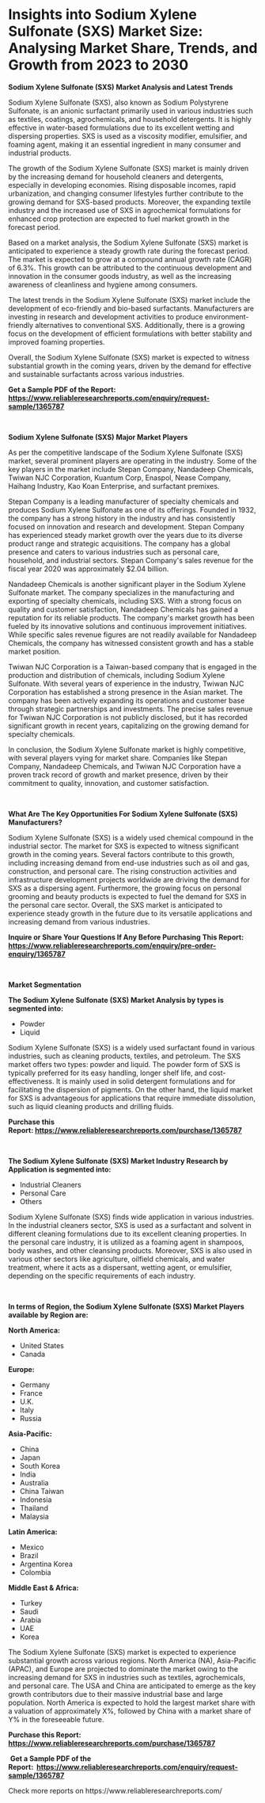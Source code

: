 <p><h1>Insights into Sodium Xylene Sulfonate (SXS) Market Size: Analysing Market Share, Trends, and Growth from 2023 to 2030</h1></p><p><strong>Sodium Xylene Sulfonate (SXS) Market Analysis and Latest Trends</strong></p>
<p><p>Sodium Xylene Sulfonate (SXS), also known as Sodium Polystyrene Sulfonate, is an anionic surfactant primarily used in various industries such as textiles, coatings, agrochemicals, and household detergents. It is highly effective in water-based formulations due to its excellent wetting and dispersing properties. SXS is used as a viscosity modifier, emulsifier, and foaming agent, making it an essential ingredient in many consumer and industrial products.</p><p>The growth of the Sodium Xylene Sulfonate (SXS) market is mainly driven by the increasing demand for household cleaners and detergents, especially in developing economies. Rising disposable incomes, rapid urbanization, and changing consumer lifestyles further contribute to the growing demand for SXS-based products. Moreover, the expanding textile industry and the increased use of SXS in agrochemical formulations for enhanced crop protection are expected to fuel market growth in the forecast period.</p><p>Based on a market analysis, the Sodium Xylene Sulfonate (SXS) market is anticipated to experience a steady growth rate during the forecast period. The market is expected to grow at a compound annual growth rate (CAGR) of 6.3%. This growth can be attributed to the continuous development and innovation in the consumer goods industry, as well as the increasing awareness of cleanliness and hygiene among consumers.</p><p>The latest trends in the Sodium Xylene Sulfonate (SXS) market include the development of eco-friendly and bio-based surfactants. Manufacturers are investing in research and development activities to produce environment-friendly alternatives to conventional SXS. Additionally, there is a growing focus on the development of efficient formulations with better stability and improved foaming properties.</p><p>Overall, the Sodium Xylene Sulfonate (SXS) market is expected to witness substantial growth in the coming years, driven by the demand for effective and sustainable surfactants across various industries.</p></p>
<p><strong>Get a Sample PDF of the Report:&nbsp; <a href="https://www.reliableresearchreports.com/enquiry/request-sample/1365787">https://www.reliableresearchreports.com/enquiry/request-sample/1365787</a></strong></p>
<p>&nbsp;</p>
<p><strong>Sodium Xylene Sulfonate (SXS) Major Market Players</strong></p>
<p><p>As per the competitive landscape of the Sodium Xylene Sulfonate (SXS) market, several prominent players are operating in the industry. Some of the key players in the market include Stepan Company, Nandadeep Chemicals, Twiwan NJC Corporation, Kuantum Corp, Enaspol, Nease Company, Haihang Industry, Kao Koan Enterprise, and surfactant premixes.</p><p>Stepan Company is a leading manufacturer of specialty chemicals and produces Sodium Xylene Sulfonate as one of its offerings. Founded in 1932, the company has a strong history in the industry and has consistently focused on innovation and research and development. Stepan Company has experienced steady market growth over the years due to its diverse product range and strategic acquisitions. The company has a global presence and caters to various industries such as personal care, household, and industrial sectors. Stepan Company's sales revenue for the fiscal year 2020 was approximately $2.04 billion.</p><p>Nandadeep Chemicals is another significant player in the Sodium Xylene Sulfonate market. The company specializes in the manufacturing and exporting of specialty chemicals, including SXS. With a strong focus on quality and customer satisfaction, Nandadeep Chemicals has gained a reputation for its reliable products. The company's market growth has been fueled by its innovative solutions and continuous improvement initiatives. While specific sales revenue figures are not readily available for Nandadeep Chemicals, the company has witnessed consistent growth and has a stable market position.</p><p>Twiwan NJC Corporation is a Taiwan-based company that is engaged in the production and distribution of chemicals, including Sodium Xylene Sulfonate. With several years of experience in the industry, Twiwan NJC Corporation has established a strong presence in the Asian market. The company has been actively expanding its operations and customer base through strategic partnerships and investments. The precise sales revenue for Twiwan NJC Corporation is not publicly disclosed, but it has recorded significant growth in recent years, capitalizing on the growing demand for specialty chemicals.</p><p>In conclusion, the Sodium Xylene Sulfonate market is highly competitive, with several players vying for market share. Companies like Stepan Company, Nandadeep Chemicals, and Twiwan NJC Corporation have a proven track record of growth and market presence, driven by their commitment to quality, innovation, and customer satisfaction.</p></p>
<p>&nbsp;</p>
<p><strong>What Are The Key Opportunities For Sodium Xylene Sulfonate (SXS) Manufacturers?</strong></p>
<p><p>Sodium Xylene Sulfonate (SXS) is a widely used chemical compound in the industrial sector. The market for SXS is expected to witness significant growth in the coming years. Several factors contribute to this growth, including increasing demand from end-use industries such as oil and gas, construction, and personal care. The rising construction activities and infrastructure development projects worldwide are driving the demand for SXS as a dispersing agent. Furthermore, the growing focus on personal grooming and beauty products is expected to fuel the demand for SXS in the personal care sector. Overall, the SXS market is anticipated to experience steady growth in the future due to its versatile applications and increasing demand from various industries.</p></p>
<p><strong>Inquire or Share Your Questions If Any Before Purchasing This Report: <a href="https://www.reliableresearchreports.com/enquiry/pre-order-enquiry/1365787">https://www.reliableresearchreports.com/enquiry/pre-order-enquiry/1365787</a></strong></p>
<p>&nbsp;</p>
<p><strong>Market Segmentation</strong></p>
<p><strong>The Sodium Xylene Sulfonate (SXS) Market Analysis by types is segmented into:</strong></p>
<p><ul><li>Powder</li><li>Liquid</li></ul></p>
<p><p>Sodium Xylene Sulfonate (SXS) is a widely used surfactant found in various industries, such as cleaning products, textiles, and petroleum. The SXS market offers two types: powder and liquid. The powder form of SXS is typically preferred for its easy handling, longer shelf life, and cost-effectiveness. It is mainly used in solid detergent formulations and for facilitating the dispersion of pigments. On the other hand, the liquid market for SXS is advantageous for applications that require immediate dissolution, such as liquid cleaning products and drilling fluids.</p></p>
<p><strong>Purchase this Report:&nbsp;<a href="https://www.reliableresearchreports.com/purchase/1365787">https://www.reliableresearchreports.com/purchase/1365787</a></strong></p>
<p>&nbsp;</p>
<p><strong>The Sodium Xylene Sulfonate (SXS) Market Industry Research by Application is segmented into:</strong></p>
<p><ul><li>Industrial Cleaners</li><li>Personal Care</li><li>Others</li></ul></p>
<p><p>Sodium Xylene Sulfonate (SXS) finds wide application in various industries. In the industrial cleaners sector, SXS is used as a surfactant and solvent in different cleaning formulations due to its excellent cleaning properties. In the personal care industry, it is utilized as a foaming agent in shampoos, body washes, and other cleansing products. Moreover, SXS is also used in various other sectors like agriculture, oilfield chemicals, and water treatment, where it acts as a dispersant, wetting agent, or emulsifier, depending on the specific requirements of each industry.</p></p>
<p>&nbsp;</p>
<p><strong>In terms of Region, the Sodium Xylene Sulfonate (SXS) Market Players available by Region are:</strong></p>
<p>
    <p> <strong> North America: </strong>
        <ul>
            <li>United States</li>
            <li>Canada</li>
        </ul>
        </p> 
    <p> <strong> Europe: </strong>
        <ul>
            <li>Germany</li>
            <li>France</li>
            <li>U.K.</li>
            <li>Italy</li>
            <li>Russia</li>
        </ul>
        </p> 
    <p> <strong> Asia-Pacific: </strong>
        <ul>
            <li>China</li>
            <li>Japan</li>
            <li>South Korea</li>
            <li>India</li>
            <li>Australia</li>
            <li>China Taiwan</li>
            <li>Indonesia</li>
            <li>Thailand</li>
            <li>Malaysia</li>
        </ul>
        </p> 
    <p> <strong> Latin America: </strong>
        <ul>
            <li>Mexico</li>
            <li>Brazil</li>
            <li>Argentina Korea</li>
            <li>Colombia</li>
        </ul>
        </p> 
    <p> <strong> Middle East & Africa: </strong>
        <ul>
            <li>Turkey</li>
            <li>Saudi</li>
            <li>Arabia</li>
            <li>UAE</li>
            <li>Korea</li>
        </ul>
    </p>
    </p>
<p><p>The Sodium Xylene Sulfonate (SXS) market is expected to experience substantial growth across various regions. North America (NA), Asia-Pacific (APAC), and Europe are projected to dominate the market owing to the increasing demand for SXS in industries such as textiles, agrochemicals, and personal care. The USA and China are anticipated to emerge as the key growth contributors due to their massive industrial base and large population. North America is expected to hold the largest market share with a valuation of approximately X%, followed by China with a market share of Y% in the foreseeable future.</p></p>
<p><strong>Purchase this Report: <a href="https://www.reliableresearchreports.com/purchase/1365787">https://www.reliableresearchreports.com/purchase/1365787</a></strong></p>
<p>&nbsp;<strong>Get a Sample PDF of the Report:&nbsp;&nbsp;<a href="https://www.reliableresearchreports.com/enquiry/request-sample/1365787">https://www.reliableresearchreports.com/enquiry/request-sample/1365787</a></strong></p>
<p><strong></strong></p>
<p>Check more reports on https://www.reliableresearchreports.com/</p>